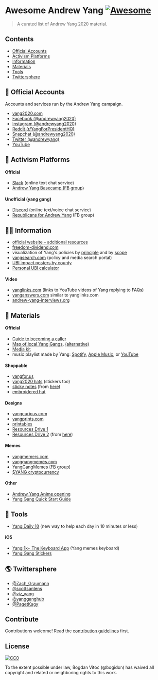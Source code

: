 # Awesome Andrew Yang [![Awesome](https://awesome.re/badge.svg)](https://awesome.re)

> A curated list of Andrew Yang 2020 material.


## Contents

- [Official Accounts](#-official-accounts)
- [Activism Platforms](#-activism-platforms)
- [Information](#-information)
- [Materials](#-materials)
- [Tools](#-tools)
- [Twittersphere](#-twittersphere)


## 👤 Official Accounts

Accounts and services run by the Andrew Yang campaign.

- [yang2020.com](https://www.yang2020.com/)
- [Facebook (@andrewyang2020)](https://www.facebook.com/andrewyang2020/)
- [Instagram (@andrewyang2020)](https://instagram.com/andrewyang2020)
- [Reddit (r/YangForPresidentHQ)](https://www.reddit.com/r/YangForPresidentHQ/)
- [Snapchat (@andrewyang2020)](https://www.snapchat.com/add/andrewyang2020)
- [Twitter (@andrewyang)](https://twitter.com/andrewyang)
- [YouTube](https://www.youtube.com/channel/UCriIuQZpMi6gEt_2P7xKCww?disable_polymer=true)


## 📣 Activism Platforms

#### Official

- [Slack](https://yang-2020-slack.slack.com/) (online text chat service)
- [Andrew Yang Basecamp (FB group)](https://facebook.com/groups/OneForHumanity)

#### Unofficial (yang gang)

- [Discord](https://discord.gg/AQBfxgU) (online text/voice chat service)
- [Republicans for Andrew Yang](https://www.facebook.com/groups/2929210990439844/) (FB group)

## 👩‍🎓 Information
- [official website – additional resources](https://www.yang2020.com/additional-resources/)
- [freedom-dividend.com](https://freedom-dividend.com/)
- visualization of Yang's policies by [principle](https://public.flourish.studio/visualisation/663680/) and by [scope](https://public.flourish.studio/visualisation/663523/)
- [yangsearch.com](https://yangsearch.com/) (policy and media search portal)
- [UBI impact posters by county](https://givedirect.io/yang/mememe/)
- [Personal UBI calculator](https://ubicalculator.com/)

#### Video
- [yanglinks.com](https://yanglinks.com/) (links to YouTube videos of Yang replying to FAQs)
- [yanganswers.com](https://yanganswers.com/) similar to yanglinks.com
- [andrew-yang-interviews.org](http://andrew-yang-interviews.org/)

## 📎 Materials

#### Official

- [Guide to becoming a caller](https://docs.google.com/document/d/17xNaWzkv6ZxpU2dQECmDFc8KcTuNj_ZOAXf9yy8jrJM/edit)
- [Map of local Yang Gangs](https://www.yangnearme.com/), [(alternative)](https://www.google.com/maps/d/u/0/viewer?mid=1LwNIH1F9z9NFwKjpJ6snLd_M4e9hoi76&ll=39.547239495043165%2C-97.46409671650298&z=4)
- [Media kit](https://drive.google.com/drive/folders/1W3Gzd6rzV0BnoBXgf3mA59dJORc1aE2n)
- music playlist made by Yang: [Spotify](https://yang2020.com/spotify), [Apple Music](https://music.apple.com/us/playlist/yangs-favorite-jams/pl.u-ZmblD1jiZr6bej), or [YouTube](https://www.youtube.com/watch?v=_Yhyp-_hX2s&list=PL8zamagAEmSMt9JnKb5Mjppb0AJGQW9bJ)

#### Shoppable

- [yangfor.us](http://yangfor.us/)
- [yang2020 hats](https://www.etsy.com/shop/yang2020hats) (stickers too)
- [sticky notes](https://www.vistaprint.com/studio.aspx?project_id=c24025b8-d8cf-44eb-b775-0f8d743c23a4&ag=true&page=1) (from [here](https://twitter.com/scottsantens/status/1161811073491775489))
- [embroidered hat](https://nautysauce.bigcartel.com/product/yang-y-logo-snapback-pre-order)

#### Designs

- [yangcurious.com](https://yangcurious.com/)
- [yangprints.com](https://yangprints.com/poster/forward)
- [printables](https://drive.google.com/drive/folders/1pBO2IwmSC6zjQHO92Z07Af-kiCR9pzOQ)
- [Resources Drive 1](https://drive.google.com/drive/folders/1bBXFz6LEscDbDafELmcsw3pSa-hYjQw7)
- [Resources Drive 2](https://drive.google.com/drive/mobile/folders/1vUASGVhWEXTdzZpyaMO5lNrr_b-Q6OdP) (from [here](https://www.reddit.com/r/YangForPresidentHQ/comments/c5qywu/make_every_interaction_count/))

#### Memes

- [yangmemers.com](https://yangmemers.com/)
- [yanggangmemes.com](https://yanggangmemes.com/)
- [YangGangMemes (FB group)](https://www.facebook.com/groups/YangGangMemes/)
- [$YANG cryptocurrency](https://www.yangbucks.com/)

#### Other

- [Andrew Yang Anime opening](https://www.youtube.com/watch?v=K1jUJ-2MsdA)
- [Yang Gang Quick Start Guide](https://docs.google.com/document/d/1egsTcEj0gPJCGoz27lBpzZ8wpRthNXoeebY3tZ88ly8/edit)

## 🔧 Tools
- [Yang Daily 10](https://www.yangdaily10.com/) (new way to help each day in 10 minutes or less)

#### iOS
- [Yang 1k+ The Keyboard App](https://apps.apple.com/us/app/yang-1k-the-keyboard-app/id1456473221) (Yang memes keyboard)
- [Yang Gang Stickers](https://apps.apple.com/us/app/yang-gang-stickers-andrew-y/id1488198994)

## 🌎 Twittersphere

- [@Zach_Graumann](https://twitter.com/Zach_Graumann)
- [@scottsantens](https://twitter.com/scottsantens)
- [@viz_yang](https://twitter.com/viz_yang)
- [@yangganghub](https://twitter.com/yangganghub)
- [@PagetKagy](https://twitter.com/PagetKagy)

## Contribute

Contributions welcome! Read the [contribution guidelines](contributing.md) first.


## License

[![CC0](https://mirrors.creativecommons.org/presskit/buttons/88x31/svg/cc-zero.svg)](https://creativecommons.org/publicdomain/zero/1.0)

To the extent possible under law, Bogdan Vitoc (@bogidon) has waived all copyright and
related or neighboring rights to this work.
